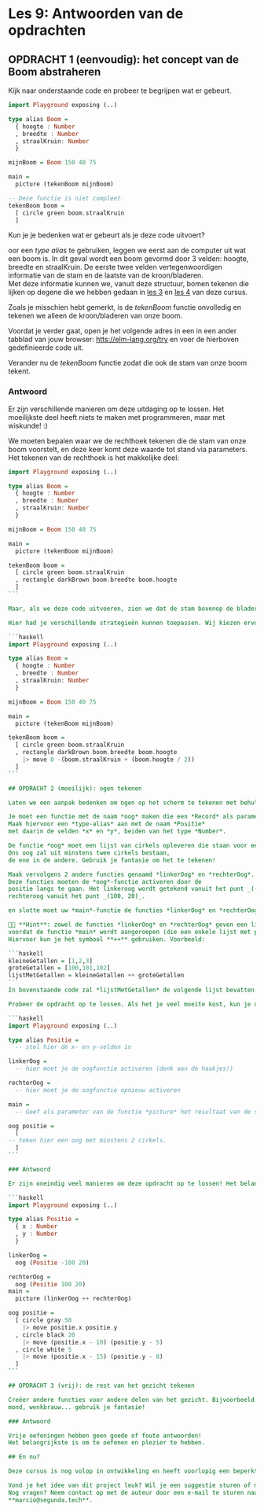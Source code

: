 # Les 9: Antwoorden van de opdrachten

## OPDRACHT 1 (eenvoudig): het concept van de Boom abstraheren

Kijk naar onderstaande code en probeer te begrijpen wat er gebeurt.

```haskell
import Playground exposing (..)

type alias Boom =
  { hoogte : Number 
  , breedte : Number
  , straalKruin: Number
  }

mijnBoom = Boom 150 40 75

main =
  picture (tekenBoom mijnBoom)

-- Deze functie is niet compleet.
tekenBoom boom =
  [ circle green boom.straalKruin
  ]
```

Kun je je bedenken wat er gebeurt als je deze code uitvoert?

oor een *type alias* te gebruiken, leggen we eerst aan de
computer uit wat een boom is. 
In dit geval wordt een boom gevormd door 3 velden: hoogte, breedte en straalKruin. De eerste twee velden 
vertegenwoordigen informatie van de stam en de laatste van de kroon/bladeren.  
Met deze informatie kunnen we, vanuit deze structuur,
bomen tekenen die lijken op degene die we hebben gedaan in
<a href="./les_3_antwoorden.html">les 3</a> en
<a href="./les_4.html">les 4</a> van deze cursus. 

Zoals je misschien hebt gemerkt, is de _tekenBoom_ functie onvolledig en tekenen we alleen de kroon/bladeren van onze boom.

Voordat je verder gaat, open je het volgende adres in een
in een ander tabblad van jouw browser:
<a href='https://elm-lang.org/try' target='_blank'>htts://elm-lang.org/try</a>
en voer de hierboven gedefinieerde code uit.

Verander nu de _tekenBoom_ functie zodat die ook
de stam van onze boom tekent.

### Antwoord

Er zijn verschillende manieren om deze uitdaging op te lossen. Het moeilijkste deel
heeft niets te maken met programmeren, maar met wiskunde! :)

We moeten bepalen waar we de rechthoek tekenen die de stam van onze boom voorstelt,
en deze keer komt deze waarde tot stand via parameters.  
Het tekenen van de rechthoek is het makkelijke deel:

````haskell
import Playground exposing (..)

type alias Boom =
  { hoogte : Number 
  , breedte : Number
  , straalKruin: Number
  }

mijnBoom = Boom 150 40 75

main =
  picture (tekenBoom mijnBoom)

tekenBoom boom =
  [ circle green boom.straalKruin
  , rectangle darkBrown boom.breedte boom.hoogte
  ]
```

Maar, als we deze code uitvoeren, zien we dat de stam bovenop de bladeren wordt getekend. We moeten het naar beneden verplaatsen zodat het tegen de rand van de cirkel aan staat.

Hier had je verschillende strategieën kunnen toepassen. Wij kiezen ervoor om het exacte punt te berekenen waar de cirkel eindigt om de stam naar deze plek te verplaatsen. Daarvoor moeten we 2 waarden toevoegen: de straal van de cirkel plus de helft van de hoogte van de stam. Op deze manier zal de stam precies aan het einde van de bladeren staan:

```haskell
import Playground exposing (..)

type alias Boom =
  { hoogte : Number 
  , breedte : Number
  , straalKruin: Number
  }

mijnBoom = Boom 150 40 75

main =
  picture (tekenBoom mijnBoom)

tekenBoom boom =
  [ circle green boom.straalKruin
  , rectangle darkBrown boom.breedte boom.hoogte
    |> move 0 -(boom.straalKruin + (boom.hoogte / 2))
  ]
```

## OPDRACHT 2 (moeilijk): ogen tekenen

Laten we een aanpak bedenken om ogen op het scherm te tekenen met behulp van parameters.  

Je moet een functie met de naam *oog* maken die een *Record* als parameter ontvangt. 
Maak hiervoor een *type-alias* aan met de naam *Positie*
met daarin de velden *x* en *y*, beiden van het type *Number*. 

De functie *oog* moet een lijst van cirkels opleveren die staan voor een oog op het scherm. 
Ons oog zal uit minstens twee cirkels bestaan,
de ene in de andere. Gebruik je fantasie om het te tekenen!

Maak vervolgens 2 andere functies genaamd *linkerOog* en *rechterOog*.
Deze functies moeten de *oog*-functie activeren door de
positie langs te gaan. Het linkeroog wordt getekend vanuit het punt _(-100, 20)_ en het
rechteroog vanuit het punt _(100, 20)_.

en slotte moet uw *main*-functie de functies *linkerOog* en *rechterOog* activeren om de plaatjes op het scherm te tekenen.

👩‍🏫 **Hint**: zowel de functies *linkerOog* en *rechterOog* geven een lijst met plaatjes. Het zal nodig zijn om deze twee lijsten samen te voegen tot één lijst
voordat de functie *main* wordt aangeroepen (die een enkele lijst met plaatjes verwacht).
Hiervoor kun je het symbool **++** gebruiken. Voorbeeld:

```haskell
kleineGetallen = [1,2,3]
groteGetallen = [100,101,102]
lijstMetGetallen = kleineGetallen ++ groteGetallen
```
In bovenstaande code zal *lijstMetGetallen* de volgende lijst bevatten: [1,2,3,100,101,102].

Probeer de opdracht op te lossen. Als het je veel moeite kost, kun je de structuur volgen die we hieronder gemaakt hebben:

```haskell
import Playground exposing (..)

type alias Positie =
  -- stel hier de x- en y-velden in

linkerOog = 
  -- hier moet je de oogfunctie activeren (denk aan de haakjes!)

rechterOog =
  -- hier moet je de oogfunctie opnieuw activeren

main =
  -- Geef als parameter van de functie *picture* het resultaat van de samenvoeging van de functies linkerOog + rechterOog door.

oog positie =
  [ 
-- teken hier een oog met minstens 2 cirkels.
  ]
```

### Antwoord

Er zijn oneindig veel manieren om deze opdracht op te lossen! Het belangrijkste is om te blijven oefenen. Hieronder zie je als voorbeeld ons antwoord staan. Daarin worden voor elk oog 3 cirkels gebruikt om een oog te maken.

```haskell
import Playground exposing (..)

type alias Positie =
  { x : Number
  , y : Number
  }

linkerOog = 
  oog (Positie -100 20)

rechterOog =
  oog (Positie 100 20)
main =
  picture (linkerOog ++ rechterOog)

oog positie =
  [ circle gray 50 
    |> move positie.x positie.y
  , circle black 20
    |> move (positie.x - 10) (positie.y - 5)
  , circle white 5
    |> move (positie.x - 15) (positie.y - 8)
  ]
```

## OPDRACHT 3 (vrij): de rest van het gezicht tekenen

Creëer andere functies voor andere delen van het gezicht. Bijvoorbeeld: neus, oor,
mond, wenkbrauw... gebruik je fantasie!

### Antwoord

Vrije oefeningen hebben geen goede of foute antwoorden!
Het belangrijkste is om te oefenen en plezier te hebben.

## En nu?

Deze cursus is nog volop in ontwikkeling en heeft voorlopig een beperkt aantal lessen. Gedurende de hele cursus zullen nieuwe lessen worden gepubliceerd in komende weken!

Vond je het idee van dit project leuk? Wil je een suggestie sturen of meenemen
Nog vragen? Neem contact op met de auteur door een e-mail te sturen naar
**marcio@segunda.tech**.
